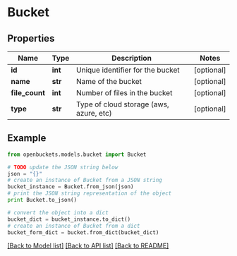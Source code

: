# Bucket


## Properties
Name | Type | Description | Notes
------------ | ------------- | ------------- | -------------
**id** | **int** | Unique identifier for the bucket | [optional] 
**name** | **str** | Name of the bucket | [optional] 
**file_count** | **int** | Number of files in the bucket | [optional] 
**type** | **str** | Type of cloud storage (aws, azure, etc) | [optional] 

## Example

```python
from openbuckets.models.bucket import Bucket

# TODO update the JSON string below
json = "{}"
# create an instance of Bucket from a JSON string
bucket_instance = Bucket.from_json(json)
# print the JSON string representation of the object
print Bucket.to_json()

# convert the object into a dict
bucket_dict = bucket_instance.to_dict()
# create an instance of Bucket from a dict
bucket_form_dict = bucket.from_dict(bucket_dict)
```
[[Back to Model list]](../README.md#documentation-for-models) [[Back to API list]](../README.md#documentation-for-api-endpoints) [[Back to README]](../README.md)


